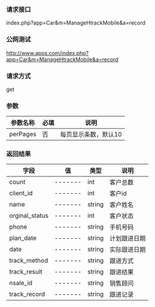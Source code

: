 ### **请求接口**
index.php?app=Car&m=ManageHtrackMobile&a=record



### **公网测试**
http://www.apps.com/index.php?app=Car&m=ManageHtrackMobile&a=record

### **请求方式**
get


### **参数**
| 参数名称  |必填|     说明      |
|------|-----|------|
| perPages     | 否 |   每页显示条数，默认10   |
### **返回结果**
|字段        |值          |类型    |说明        |
| ---------  |--------    |-------- |--------  |
|count| -------     |int    |客户总数     |
|client_id| -------     |int    |客户id     |
|name| -------     |string    |客户姓名     |
|orginal_status| -------     |int    |客户状态     |
|phone| -------     |string    |手机号码     |
|plan_date| -------     |string   |计划跟进日期     |
|date| -------     |string   |实际跟进日期     |
|track_method| -------     |string   |跟进方式    |
|track_result| -------     |string   |跟进结果    |
|nsale_id| -------     |string   |销售顾问    |
|track_record| -------     |string   |跟进记录    |